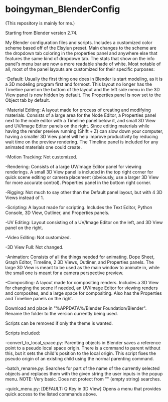 # boingyman_BlenderConfig

(This repository is mainly for me.)

Starting from Blender version 2.74.

My Blender configuration files and scripts. Includes a customized color scheme based off of the Elsyiun preset. Main changes to the scheme are the dropdown tab coloring in the properties panel and anywhere else that features the same kind of dropdown tab. The stats that show on the info panel's menu bar are now a more readable shade of white. Most notable of all, most of the panel layouts are customized for their specific purposes:


-Default: Usually the first thing one does in Blender is start modeling, as it is a 3D modeling program first and formost. This layout no longer has the Timeline panel on the bottom of the layout and the left side menu in the 3D View panel is now hidden by default. The Properties panel is now set to the Object tab by default.

-Material Editing: A layout made for process of creating and modifying materials. Consists of a large area for the Node Editor, a Properties panel next to the node editor with a Timeline panel below it, and small 3D View and UV/Image Editor panels on the right. Since editing materials while having the render preview running (Shift + Z) can slow down your computer, having a smaller 3D View panel will help improve productivity by reducing wait time on the preview rendering. The Timeline panel is included for any animated materials one could create. 

-Motion Tracking: Not customized.

-Rendering: Consists of a large UV/Image Editor panel for viewing renderings. A small 3D View panel is included in the top right corner for quick scene editing or camera placement (obviously, use a larger 3D View for more accurate control). Properties panel in the bottom right corner.

-Rigging: Not much to say other than the Default panel layout, but with 4 3D Views instead of 1.

-Scripting: A layout made for scripting. Includes the Text Editor, Python Console, 3D View, Outliner, and Properties panels.

-UV Editing: Layout consisting of a UV/Image Editor on the left, and 3D View panel on the right.

-Video Editing: Not customized.

-3D View Full: Not changed.

-Animation: Consists of all the things needed for animating. Dope Sheet, Graph Editor, Timeline, 2 3D Views, Outliner, and Properties panels. The large 3D View is meant to be used as the main window to animate in, while the small one is meant for a camera perspective preview.

-Compositing: A layout made for compositing renders. Includes a 3D View for changing the scene if needed, an UV/Image Editor for viewing renders and composites, and a large space for compositing. Also has the Properties and Timeline panels on the right.

Download and place in "%APPDATA%/Blender Foundation/Blender". Rename the folder to the version currently being used.

Scripts can be removed if only the theme is wanted.

Scripts included:

-convert_to_local_space.py: Parenting objects in Blender saves a reference point to a pseudo local space origin. There is a command to parent without this, but it sets the child's position to the local origin. This script fixes the pseudo origin of an existing child using the normal parenting command.

-batch_rename.py: Searches for part of the name of the currently selected objects and replaces them with the given string the user inputs in the popup menu. NOTE: Very basic. Does not protect from "" (empty string) searches.

-quick_menu.py: [DEFAULT: Q Key in 3D View] Opens a menu that provides quick access to the listed commands above.
